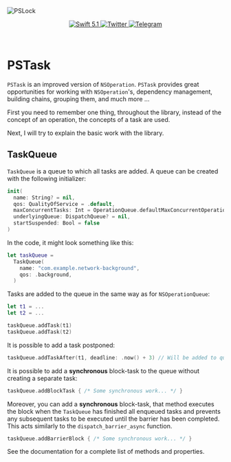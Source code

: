 <img src="https://i.imgur.com/STd8Yq7.png" alt="PSLock"/>

<p align="center">
    <a href="https://swift.org">
        <img src="https://img.shields.io/badge/swift-5.1-brightgreen.svg" alt="Swift 5.1">
    </a>
    <a href="https://twitter.com/jeudesprits">
        <img src="https://img.shields.io/badge/twitter-jeudesprits-5AA9E7.svg" alt="Twitter">
    </a>
    <a href="https://t.me/jeudesprits">
        <img src="https://img.shields.io/badge/telegram-jeudesprits-5AA9E7.svg" alt="Telegram">
    </a>
</p>

<br>

# PSTask

`PSTask` is an improved version of `NSOperation`. `PSTask` provides great opportunities for working with `NSOperation`'s, dependency management, building chains, grouping them, and much more ...

First you need to remember one thing, throughout the library, instead of the concept of an operation, the concepts of a task are used. 

Next, I will try to explain the basic work with the library.

## TaskQueue

`TaskQueue` is a queue to which all tasks are added. A queue can be created with the following initializer:

```swift
init(
  name: String? = nil,
  qos: QualityOfService = .default,
  maxConcurrentTasks: Int = OperationQueue.defaultMaxConcurrentOperationCount,
  underlyingQueue: DispatchQueue? = nil,
  startSuspended: Bool = false
)
```


In the code, it might look something like this:

```swift
let taskQueue = 
  TaskQueue(
    name: "com.example.network-background",
    qos: .background,
  )
```

Tasks are added to the queue in the same way as for `NSOperationQueue`:

```swift
let t1 = ...
let t2 = ...

taskQueue.addTask(t1)
taskQueue.addTask(t2)
```

It is possible to add a task postponed:

```swift
taskQueue.addTaskAfter(t1, deadline: .now() + 3) // Will be added to queue in 3 seconds.
```

It is possible to add a **synchronous** block-task to the queue without creating a separate task:

```swift
taskQueue.addBlockTask { /* Some synchronous work... */ }
```

Moreover, you can add a **synchronous** block-task, that method executes the block when the `TaskQueue` has finished all enqueued tasks and prevents any subsequent tasks to be executed until the barrier has been completed. This acts similarly to the `dispatch_barrier_async` function.

```swift
taskQueue.addBarrierBlock { /* Some synchronous work... */ }
```
See the documentation for a complete list of methods and properties.

